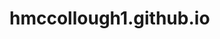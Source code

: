 # hmccollough1.github.io
<!DOCTYPE html>
<!-- This site was created in Webflow. https://webflow.com -->
<!-- Last Published: Tue Aug 06 2024 21:30:11 GMT+0000 (Coordinated Universal Time) -->
<html data-wf-domain="www.thickandthin.co" data-wf-page="63902b8bcedc3f529f28c4f1" data-wf-site="5f5d25b8aad05e7abacb76f5" lang="en">
<head>
    <meta charset="utf-8"/>
    <title>Home - Thick and Thin</title>
    <meta content="We make your ideas sing. And if you need an idea, we’ll write the song too." name="description"/>
    <meta content="Home - Thick and Thin" property="og:title"/>
    <meta content="We make your ideas sing. And if you need an idea, we’ll write the song too." property="og:description"/>
    <meta content="https://cdn.prod.website-files.com/5f5d25b8aad05e7abacb76f5/6390e1785589a7084900bad9_socials.webp" property="og:image"/>
    <meta content="Home - Thick and Thin" property="twitter:title"/>
    <meta content="We make your ideas sing. And if you need an idea, we’ll write the song too." property="twitter:description"/>
    <meta content="https://cdn.prod.website-files.com/5f5d25b8aad05e7abacb76f5/6390e1785589a7084900bad9_socials.webp" property="twitter:image"/>
    <meta property="og:type" content="website"/>
    <meta content="summary_large_image" name="twitter:card"/>
    <meta content="width=device-width, initial-scale=1" name="viewport"/>
    <meta content="Webflow" name="generator"/>
    <link href="https://cdn.prod.website-files.com/5f5d25b8aad05e7abacb76f5/css/thickandthin.webflow.950efcc88.min.css" rel="stylesheet" type="text/css"/>
    <style>
    @media (min-width: 992px) {
        html.w-mod-js: not(.w-mod-ix) [data-w-id="623a4686-4306-fcb2-01af-9af39d8befe4"] {
            -webkit-transform: translate3d(0VW, 0, 0) scale3d(1, 1, 1) rotateX(0) rotateY(0) rotateZ(0) skew(0, 0);
            -moz-transform: translate3d(0VW, 0, 0) scale3d(1, 1, 1) rotateX(0) rotateY(0) rotateZ(0) skew(0, 0);
            -ms-transform: translate3d(0VW, 0, 0) scale3d(1, 1, 1) rotateX(0) rotateY(0) rotateZ(0) skew(0, 0);
            transform: translate3d(0VW, 0, 0) scale3d(1, 1, 1) rotateX(0) rotateY(0) rotateZ(0) skew(0, 0);
        }

        html.w-mod-js: not(.w-mod-ix) [data-w-id="f0c9b027-8a87-7270-b542-e590149e48f5"] {
            -webkit-transform: translate3d(0, 110%, 0) scale3d(1, 1, 1) rotateX(0) rotateY(0) rotateZ(0) skew(0, 5DEG);
            -moz-transform: translate3d(0, 110%, 0) scale3d(1, 1, 1) rotateX(0) rotateY(0) rotateZ(0) skew(0, 5DEG);
            -ms-transform: translate3d(0, 110%, 0) scale3d(1, 1, 1) rotateX(0) rotateY(0) rotateZ(0) skew(0, 5DEG);
            transform: translate3d(0, 110%, 0) scale3d(1, 1, 1) rotateX(0) rotateY(0) rotateZ(0) skew(0, 5DEG);
        }

        html.w-mod-js: not(.w-mod-ix) [data-w-id="606ec4b6-504e-c42e-00a0-5a7873233f85"] {
            opacity: 0;
        }

        html.w-mod-js: not(.w-mod-ix) [data-w-id="d37e3a31-b806-36ef-e89f-bdfb50bf417d"] {
            -webkit-transform: translate3d(0, 110%, 0) scale3d(1, 1, 1) rotateX(0) rotateY(0) rotateZ(0) skew(0, 5DEG);
            -moz-transform: translate3d(0, 110%, 0) scale3d(1, 1, 1) rotateX(0) rotateY(0) rotateZ(0) skew(0, 5DEG);
            -ms-transform: translate3d(0, 110%, 0) scale3d(1, 1, 1) rotateX(0) rotateY(0) rotateZ(0) skew(0, 5DEG);
            transform: translate3d(0, 110%, 0) scale3d(1, 1, 1) rotateX(0) rotateY(0) rotateZ(0) skew(0, 5DEG);
        }
    }
    </style>
    <script src="https://use.typekit.net/ejz2pdy.js" type="text/javascript"></script>
    <script type="text/javascript">
    try {
        Typekit.load();
    } catch (e) {}
    </script>
    <script type="text/javascript">
    !function(o, c) {
        var n = c.documentElement,
            t = " w-mod-";
        n.className += t + "js",
        ("ontouchstart" in o || o.DocumentTouch && c instanceof DocumentTouch) && (n.className += t + "touch")
    }(window, document);
    </script>
    <link href="https://cdn.prod.website-files.com/5f5d25b8aad05e7abacb76f5/639006a4512d1a7989dccd04_favicon.png" rel="shortcut icon" type="image/x-icon"/>
    <link href="https://cdn.prod.website-files.com/5f5d25b8aad05e7abacb76f5/639006aa94fc19bf0ba7dd0a_faviconw.png" rel="apple-touch-icon"/>
    <!-- Google tag (gtag.js) -->
    <script async src="https://www.googletagmanager.com/gtag/js?id=G-0NK3WVXLM1"></script>
    <script>
    window.dataLayer = window.dataLayer || [];
    function gtag() {
        dataLayer.push(arguments);
    }
    gtag('js', new Date());

    gtag('config', 'G-0NK3WVXLM1');
    </script>

    <html lang="en">
    <meta name="theme-color" content="#f8c7c3">
    <meta name="apple-mobile-web-app-status-bar-style" content="black-translucent">
    <meta name="google-site-verification" content="gJzLEnc7CxQk8w8pmuajkIxoSixzaLf-teC_wlaRtVY"/>
    <!-- Global site tag (gtag.js) - Google Analytics -->
    <script async src="https://www.googletagmanager.com/gtag/js?id=G-FW6NSML0P2"></script>
    <script>
    window.dataLayer = window.dataLayer || [];
    function gtag() {
        dataLayer.push(arguments);
    }
    gtag('js', new Date());

    gtag('config', 'G-FW6NSML0P2');
    </script>
</head>
<body class="body">
    <div class="page-transition">
        <div class="transition-in">
            <img src="https://cdn.prod.website-files.com/5f5d25b8aad05e7abacb76f5/638cccf565a7e46c1d7f0ca9_logo-loader.svg" loading="lazy" alt="" class="transition-logo"/>
        </div>
    </div>
    <div class="w-embed">
        <style>
        .body {
            scrollbar-width: none;
        }

        .body::-webkit-scrollbar {
            display: none;
        }

        .pointer-none {
            pointer-events: none;
        }

        .nav-link-internal.w--current {
            pointer-events: none;
        }
        </style>
    </div>
    <div class="w-embed">
        <style>
        /*
        .section > .container {
        pointer-events: none;
        }
        */
        .highlight {
            display: inline;
            background: #ebba51;
            box-shadow: 15px 0 0 #ebba51, -15px 0 0 #ebba51;
            -webkit-box-decoration-break: clone;
            -ms-box-decoration-break: clone;
            -o-box-decoration-break: clone;
            box-decoration-break: clone;
        }
        </style>
    </div>
    <div id="fullpage" class="fp-wrapper home-fix">
        <div data-collapse="medium" data-animation="default" data-duration="400" style="-webkit-transform:translate3d(0, -100PX, 0) scale3d(1, 1, 1) rotateX(0) rotateY(0) rotateZ(0) skew(0, 0);-moz-transform:translate3d(0, -100PX, 0) scale3d(1, 1, 1) rotateX(0) rotateY(0) rotateZ(0) skew(0, 0);-ms-transform:translate3d(0, -100PX, 0) scale3d(1, 1, 1) rotateX(0) rotateY(0) rotateZ(0) skew(0, 0);transform:translate3d(0, -100PX, 0) scale3d(1, 1, 1) rotateX(0) rotateY(0) rotateZ(0) skew(0, 0)" data-easing="ease" data-easing2="ease" role="banner" class="nav w-nav">
            <div class="container flex-horizontal">
                <a href="/" aria-current="page" class="brand-logo w-nav-brand w--current">
                    <div>
                        THICK 
                        <span class="brand-logo-and">and</span>
                         THIN
                    </div>
                </a>
                <div class="flex-fix show-mvp"></div>
                <nav role="navigation" class="nav-menu home-fix w-nav-menu">
                    <div class="flex-fix hide-mvp"></div>
                    <a href="#" class="nav-link roster w-nav-link">Roster</a>
                    <a href="/case-studies" class="nav-link hide-mvp w-nav-link">Case Studies</a>
                    <a href="/contact" class="nav-link hide-mvp w-nav-link">Contact</a>
                    <div class="nav-internal-container home-fix">
                        <div data-hover="false" data-delay="0" class="nav-link-internal w-dropdown" data-ix="dropdown-list">
                            <div class="dropdown w-dropdown-toggle">
                                <div class="nav-link-sienna">Roster</div>
                            </div>
                            <nav class="dropdown-list w-dropdown-list" data-ix="dropdown-ia">
                                <div class="wrapper w-dyn-list">
                                    <div role="list" class="flex-vertical flex-left w-dyn-items">
                                        <div role="listitem" class="list-in-item w-dyn-item">
                                            <a href="/client/chapeau-studios" class="link-in-container w-inline-block">
                                                <h6 class="link-in pink-text">Chapeau Studios</h6>
                                            </a>
                                            <link rel="prefetch" href="/client/chapeau-studios"/>
                                        </div>
                                        <div role="listitem" class="list-in-item w-dyn-item">
                                            <a href="/client/dreambear" class="link-in-container w-inline-block">
                                                <h6 class="link-in pink-text">dreambear</h6>
                                            </a>
                                            <link rel="prefetch" href="/client/dreambear"/>
                                        </div>
                                        <div role="listitem" class="list-in-item w-dyn-item">
                                            <a href="/client/edit-one" class="link-in-container w-inline-block">
                                                <h6 class="link-in pink-text">E1 Studios</h6>
                                            </a>
                                            <link rel="prefetch" href="/client/edit-one"/>
                                        </div>
                                        <div role="listitem" class="list-in-item w-dyn-item">
                                            <a href="/client/logan-industry" class="link-in-container w-inline-block">
                                                <h6 class="link-in pink-text">Logan Industry</h6>
                                            </a>
                                            <link rel="prefetch" href="/client/logan-industry"/>
                                        </div>
                                        <div role="listitem" class="list-in-item w-dyn-item">
                                            <a href="/client/mas" class="link-in-container w-inline-block">
                                                <h6 class="link-in pink-text">MAS</h6>
                                            </a>
                                            <link rel="prefetch" href="/client/mas"/>
                                        </div>
                                        <div role="listitem" class="list-in-item w-dyn-item">
                                            <a href="/client/convicts" class="link-in-container w-inline-block">
                                                <h6 class="link-in pink-text">Convicts</h6>
                                            </a>
                                            <link rel="prefetch" href="/client/convicts"/>
                                        </div>
                                        <div role="listitem" class="list-in-item w-dyn-item">
                                            <a href="/client/quriosity" class="link-in-container w-inline-block">
                                                <h6 class="link-in pink-text">Quriosity</h6>
                                            </a>
                                            <link rel="prefetch" href="/client/quriosity"/>
                                        </div>
                                        <div role="listitem" class="list-in-item w-dyn-item">
                                            <a href="/client/unicorns-unicorns" class="link-in-container w-inline-block">
                                                <h6 class="link-in pink-text">Unicorns &amp; Unicorns</h6>
                                            </a>
                                            <link rel="prefetch" href="/client/unicorns-unicorns"/>
                                        </div>
                                        <div role="listitem" class="list-in-item w-dyn-item">
                                            <a href="/client/uppercut" class="link-in-container w-inline-block">
                                                <h6 class="link-in pink-text">Uppercut</h6>
                                            </a>
                                            <link rel="prefetch" href="/client/uppercut"/>
                                        </div>
                                        <div role="listitem" class="list-in-item w-dyn-item">
                                            <a href="/client/windy-films" class="link-in-container w-inline-block">
                                                <h6 class="link-in pink-text">Windy Films</h6>
                                            </a>
                                            <link rel="prefetch" href="/client/windy-films"/>
                                        </div>
                                    </div>
                                </div>
                            </nav>
                        </div>
                        <a href="/case-studies" class="nav-link-internal page-out sienna-text w-nav-link">Case Studies</a>
                        <a href="/contact" class="nav-link-internal page-out sienna-text w-nav-link">Contact</a>
                    </div>
                </nav>
                <div class="menu-button w-nav-button">
                    <div class="menu-container">
                        <div></div>
                    </div>
                    <div class="menu-container close">
                        <div>
                            <strong></strong>
                        </div>
                    </div>
                </div>
            </div>
        </div>
        <div data-w-id="623a4686-4306-fcb2-01af-9af39d8befe4" style="-webkit-transform:translate3d(0VW, 0, 0) scale3d(1, 1, 1) rotateX(0) rotateY(0) rotateZ(0) skew(0, 0);-moz-transform:translate3d(0VW, 0, 0) scale3d(1, 1, 1) rotateX(0) rotateY(0) rotateZ(0) skew(0, 0);-ms-transform:translate3d(0VW, 0, 0) scale3d(1, 1, 1) rotateX(0) rotateY(0) rotateZ(0) skew(0, 0);transform:translate3d(0VW, 0, 0) scale3d(1, 1, 1) rotateX(0) rotateY(0) rotateZ(0) skew(0, 0)" class="roster-menu">
            <div class="header-in-container">
                <div data-w-id="d37e3a31-b806-36ef-e89f-bdfb50bf417d" style="-webkit-transform:translate3d(0, 110%, 0) scale3d(1, 1, 1) rotateX(0) rotateY(0) rotateZ(0) skew(0, 5DEG);-moz-transform:translate3d(0, 110%, 0) scale3d(1, 1, 1) rotateX(0) rotateY(0) rotateZ(0) skew(0, 5DEG);-ms-transform:translate3d(0, 110%, 0) scale3d(1, 1, 1) rotateX(0) rotateY(0) rotateZ(0) skew(0, 5DEG);transform:translate3d(0, 110%, 0) scale3d(1, 1, 1) rotateX(0) rotateY(0) rotateZ(0) skew(0, 5DEG)" class="roster-headline">Clients</div>
            </div>
            <div class="wrapper w-dyn-list">
                <div role="list" class="flex-vertical flex-left w-dyn-items">
                    <div role="listitem" class="w-dyn-item">
                        <a href="/client/chapeau-studios" class="link-in-container w-inline-block">
                            <h6 data-w-id="f0c9b027-8a87-7270-b542-e590149e48f5" style="-webkit-transform:translate3d(0, 110%, 0) scale3d(1, 1, 1) rotateX(0) rotateY(0) rotateZ(0) skew(0, 5DEG);-moz-transform:translate3d(0, 110%, 0) scale3d(1, 1, 1) rotateX(0) rotateY(0) rotateZ(0) skew(0, 5DEG);-ms-transform:translate3d(0, 110%, 0) scale3d(1, 1, 1) rotateX(0) rotateY(0) rotateZ(0) skew(0, 5DEG);transform:translate3d(0, 110%, 0) scale3d(1, 1, 1) rotateX(0) rotateY(0) rotateZ(0) skew(0, 5DEG)" class="pink-text link-in">Chapeau Studios</h6>
                        </a>
                    </div>
                    <div role="listitem" class="w-dyn-item">
                        <a href="/client/dreambear" class="link-in-container w-inline-block">
                            <h6 data-w-id="f0c9b027-8a87-7270-b542-e590149e48f5" style="-webkit-transform:translate3d(0, 110%, 0) scale3d(1, 1, 1) rotateX(0) rotateY(0) rotateZ(0) skew(0, 5DEG);-moz-transform:translate3d(0, 110%, 0) scale3d(1, 1, 1) rotateX(0) rotateY(0) rotateZ(0) skew(0, 5DEG);-ms-transform:translate3d(0, 110%, 0) scale3d(1, 1, 1) rotateX(0) rotateY(0) rotateZ(0) skew(0, 5DEG);transform:translate3d(0, 110%, 0) scale3d(1, 1, 1) rotateX(0) rotateY(0) rotateZ(0) skew(0, 5DEG)" class="pink-text link-in">dreambear</h6>
                        </a>
                    </div>
                    <div role="listitem" class="w-dyn-item">
                        <a href="/client/edit-one" class="link-in-container w-inline-block">
                            <h6 data-w-id="f0c9b027-8a87-7270-b542-e590149e48f5" style="-webkit-transform:translate3d(0, 110%, 0) scale3d(1, 1, 1) rotateX(0) rotateY(0) rotateZ(0) skew(0, 5DEG);-moz-transform:translate3d(0, 110%, 0) scale3d(1, 1, 1) rotateX(0) rotateY(0) rotateZ(0) skew(0, 5DEG);-ms-transform:translate3d(0, 110%, 0) scale3d(1, 1, 1) rotateX(0) rotateY(0) rotateZ(0) skew(0, 5DEG);transform:translate3d(0, 110%, 0) scale3d(1, 1, 1) rotateX(0) rotateY(0) rotateZ(0) skew(0, 5DEG)" class="pink-text link-in">E1 Studios</h6>
                        </a>
                    </div>
                    <div role="listitem" class="w-dyn-item">
                        <a href="/client/logan-industry" class="link-in-container w-inline-block">
                            <h6 data-w-id="f0c9b027-8a87-7270-b542-e590149e48f5" style="-webkit-transform:translate3d(0, 110%, 0) scale3d(1, 1, 1) rotateX(0) rotateY(0) rotateZ(0) skew(0, 5DEG);-moz-transform:translate3d(0, 110%, 0) scale3d(1, 1, 1) rotateX(0) rotateY(0) rotateZ(0) skew(0, 5DEG);-ms-transform:translate3d(0, 110%, 0) scale3d(1, 1, 1) rotateX(0) rotateY(0) rotateZ(0) skew(0, 5DEG);transform:translate3d(0, 110%, 0) scale3d(1, 1, 1) rotateX(0) rotateY(0) rotateZ(0) skew(0, 5DEG)" class="pink-text link-in">Logan Industry</h6>
                        </a>
                    </div>
                    <div role="listitem" class="w-dyn-item">
                        <a href="/client/mas" class="link-in-container w-inline-block">
                            <h6 data-w-id="f0c9b027-8a87-7270-b542-e590149e48f5" style="-webkit-transform:translate3d(0, 110%, 0) scale3d(1, 1, 1) rotateX(0) rotateY(0) rotateZ(0) skew(0, 5DEG);-moz-transform:translate3d(0, 110%, 0) scale3d(1, 1, 1) rotateX(0) rotateY(0) rotateZ(0) skew(0, 5DEG);-ms-transform:translate3d(0, 110%, 0) scale3d(1, 1, 1) rotateX(0) rotateY(0) rotateZ(0) skew(0, 5DEG);transform:translate3d(0, 110%, 0) scale3d(1, 1, 1) rotateX(0) rotateY(0) rotateZ(0) skew(0, 5DEG)" class="pink-text link-in">MAS</h6>
                        </a>
                    </div>
                    <div role="listitem" class="w-dyn-item">
                        <a href="/client/convicts" class="link-in-container w-inline-block">
                            <h6 data-w-id="f0c9b027-8a87-7270-b542-e590149e48f5" style="-webkit-transform:translate3d(0, 110%, 0) scale3d(1, 1, 1) rotateX(0) rotateY(0) rotateZ(0) skew(0, 5DEG);-moz-transform:translate3d(0, 110%, 0) scale3d(1, 1, 1) rotateX(0) rotateY(0) rotateZ(0) skew(0, 5DEG);-ms-transform:translate3d(0, 110%, 0) scale3d(1, 1, 1) rotateX(0) rotateY(0) rotateZ(0) skew(0, 5DEG);transform:translate3d(0, 110%, 0) scale3d(1, 1, 1) rotateX(0) rotateY(0) rotateZ(0) skew(0, 5DEG)" class="pink-text link-in">Convicts</h6>
                        </a>
                    </div>
                    <div role="listitem" class="w-dyn-item">
                        <a href="/client/quriosity" class="link-in-container w-inline-block">
                            <h6 data-w-id="f0c9b027-8a87-7270-b542-e590149e48f5" style="-webkit-transform:translate3d(0, 110%, 0) scale3d(1, 1, 1) rotateX(0) rotateY(0) rotateZ(0) skew(0, 5DEG);-moz-transform:translate3d(0, 110%, 0) scale3d(1, 1, 1) rotateX(0) rotateY(0) rotateZ(0) skew(0, 5DEG);-ms-transform:translate3d(0, 110%, 0) scale3d(1, 1, 1) rotateX(0) rotateY(0) rotateZ(0) skew(0, 5DEG);transform:translate3d(0, 110%, 0) scale3d(1, 1, 1) rotateX(0) rotateY(0) rotateZ(0) skew(0, 5DEG)" class="pink-text link-in">Quriosity</h6>
                        </a>
                    </div>
                    <div role="listitem" class="w-dyn-item">
                        <a href="/client/unicorns-unicorns" class="link-in-container w-inline-block">
                            <h6 data-w-id="f0c9b027-8a87-7270-b542-e590149e48f5" style="-webkit-transform:translate3d(0, 110%, 0) scale3d(1, 1, 1) rotateX(0) rotateY(0) rotateZ(0) skew(0, 5DEG);-moz-transform:translate3d(0, 110%, 0) scale3d(1, 1, 1) rotateX(0) rotateY(0) rotateZ(0) skew(0, 5DEG);-ms-transform:translate3d(0, 110%, 0) scale3d(1, 1, 1) rotateX(0) rotateY(0) rotateZ(0) skew(0, 5DEG);transform:translate3d(0, 110%, 0) scale3d(1, 1, 1) rotateX(0) rotateY(0) rotateZ(0) skew(0, 5DEG)" class="pink-text link-in">Unicorns &amp; Unicorns</h6>
                        </a>
                    </div>
                    <div role="listitem" class="w-dyn-item">
                        <a href="/client/uppercut" class="link-in-container w-inline-block">
                            <h6 data-w-id="f0c9b027-8a87-7270-b542-e590149e48f5" style="-webkit-transform:translate3d(0, 110%, 0) scale3d(1, 1, 1) rotateX(0) rotateY(0) rotateZ(0) skew(0, 5DEG);-moz-transform:translate3d(0, 110%, 0) scale3d(1, 1, 1) rotateX(0) rotateY(0) rotateZ(0) skew(0, 5DEG);-ms-transform:translate3d(0, 110%, 0) scale3d(1, 1, 1) rotateX(0) rotateY(0) rotateZ(0) skew(0, 5DEG);transform:translate3d(0, 110%, 0) scale3d(1, 1, 1) rotateX(0) rotateY(0) rotateZ(0) skew(0, 5DEG)" class="pink-text link-in">Uppercut</h6>
                        </a>
                    </div>
                    <div role="listitem" class="w-dyn-item">
                        <a href="/client/windy-films" class="link-in-container w-inline-block">
                            <h6 data-w-id="f0c9b027-8a87-7270-b542-e590149e48f5" style="-webkit-transform:translate3d(0, 110%, 0) scale3d(1, 1, 1) rotateX(0) rotateY(0) rotateZ(0) skew(0, 5DEG);-moz-transform:translate3d(0, 110%, 0) scale3d(1, 1, 1) rotateX(0) rotateY(0) rotateZ(0) skew(0, 5DEG);-ms-transform:translate3d(0, 110%, 0) scale3d(1, 1, 1) rotateX(0) rotateY(0) rotateZ(0) skew(0, 5DEG);transform:translate3d(0, 110%, 0) scale3d(1, 1, 1) rotateX(0) rotateY(0) rotateZ(0) skew(0, 5DEG)" class="pink-text link-in">Windy Films</h6>
                        </a>
                    </div>
                </div>
            </div>
            <div data-w-id="606ec4b6-504e-c42e-00a0-5a7873233f85" style="opacity:0" class="clients-close">
                <img src="https://cdn.prod.website-files.com/5f5d25b8aad05e7abacb76f5/5f752c25338593756685d120_close.svg" loading="lazy" width="30" alt="A close icon"/>
            </div>
        </div>
        <div class="section background-sienna home-fix">
            <div class="container">
                <div id="firstin" style="-webkit-transform:translate3d(0, 100VH, 0) scale3d(1, 1, 1) rotateX(0) rotateY(0) rotateZ(0) skew(0, 0);-moz-transform:translate3d(0, 100VH, 0) scale3d(1, 1, 1) rotateX(0) rotateY(0) rotateZ(0) skew(0, 0);-ms-transform:translate3d(0, 100VH, 0) scale3d(1, 1, 1) rotateX(0) rotateY(0) rotateZ(0) skew(0, 0);transform:translate3d(0, 100VH, 0) scale3d(1, 1, 1) rotateX(0) rotateY(0) rotateZ(0) skew(0, 0)" class="first-in">
                    <h1 class="header-primary uppercase pink-text">Let&#x27;s make something special and have A little fun along the way</h1>
                </div>
            </div>
            <a href="#ok-fine" style="-webkit-transform:translate3d(-180PX, 0, 0) scale3d(1, 1, 1) rotateX(0) rotateY(0) rotateZ(0) skew(0, 0);-moz-transform:translate3d(-180PX, 0, 0) scale3d(1, 1, 1) rotateX(0) rotateY(0) rotateZ(0) skew(0, 0);-ms-transform:translate3d(-180PX, 0, 0) scale3d(1, 1, 1) rotateX(0) rotateY(0) rotateZ(0) skew(0, 0);transform:translate3d(-180PX, 0, 0) scale3d(1, 1, 1) rotateX(0) rotateY(0) rotateZ(0) skew(0, 0)" class="star-container w-inline-block">
                <img src="https://cdn.prod.website-files.com/5f5d25b8aad05e7abacb76f5/638bb57077d1c748cc9cf2dc_Star%20New.svg" loading="eager" id="section-1" style="-webkit-transform:translate3d(0, 0, 0) scale3d(1, 1, 1) rotateX(0) rotateY(0) rotateZ(0DEG) skew(0, 0);-moz-transform:translate3d(0, 0, 0) scale3d(1, 1, 1) rotateX(0) rotateY(0) rotateZ(0DEG) skew(0, 0);-ms-transform:translate3d(0, 0, 0) scale3d(1, 1, 1) rotateX(0) rotateY(0) rotateZ(0DEG) skew(0, 0);transform:translate3d(0, 0, 0) scale3d(1, 1, 1) rotateX(0) rotateY(0) rotateZ(0DEG) skew(0, 0)" alt="" class="star"/>
                <div class="z-10">Ok, fine!!!!!</div>
                <div class="spacer-10"></div>
                <div class="arrow-container short">
                    <div class="arrow-line right"></div>
                    <div class="arrow-line left"></div>
                    <div class="arrow-line"></div>
                </div>
            </a>
        </div>
        <div id="ok-fine" class="section background-white home-fix">
            <div class="spacer-nav"></div>
            <div class="container">
                <div class="scroll-in-alt">
                    <div class="scroll-content flex-horizontal">
                        <div class="header-quaternary">
                            <span class="highlight peru-text">Like most great friends, we&#x27;ve seen each other through all of life&#x27;s highs and lows.</span>
                        </div>
                    </div>
                </div>
            </div>
            <div class="video pointer-none w-embed w-iframe">
                <iframe src="https://player.vimeo.com/video/778290241?background=1&autoplay=1&loop=1&muted=1" title="Bobby dancing, crown on." width="500%" height="100%" frameborder="0" allow="autoplay" loading="auto" allowfullscreen></iframe>
            </div>
        </div>
        <div class="section home-fix">
            <div class="row">
                <div class="col background-blue">
                    <div class="container _100-width less-padding">
                        <div class="spacer-nav"></div>
                        <div class="scroll-in">
                            <div class="scroll-content">
                                <div class="header-tertiary uppercase gold-text">
                                    Family thanksgivings
                                    <br/>
                                    <span class="italic-font white-text">and</span>
                                     family funerals
                                </div>
                            </div>
                        </div>
                    </div>
                </div>
                <div class="col background-pink">
                    <div class="container _100-width less-padding">
                        <div class="spacer-nav"></div>
                        <div class="scroll-in-alt">
                            <div class="scroll-content">
                                <div class="header-tertiary uppercase sienna-text">
                                    Internships
                                    <span class="italic-font slate-text"> and</span>
                                     Entrepreneurships
                                </div>
                            </div>
                        </div>
                    </div>
                </div>
            </div>
        </div>
        <div class="section home-fix">
            <div class="row background-pink">
                <div class="col background-gold">
                    <div data-w-id="87b7fe7c-e4ba-bec8-2aca-8215b0cdc1ca" style="-webkit-transform:translate3d(100%, 0, 0) scale3d(1, 1, 1) rotateX(0) rotateY(0) rotateZ(0) skew(0, 0);-moz-transform:translate3d(100%, 0, 0) scale3d(1, 1, 1) rotateX(0) rotateY(0) rotateZ(0) skew(0, 0);-ms-transform:translate3d(100%, 0, 0) scale3d(1, 1, 1) rotateX(0) rotateY(0) rotateZ(0) skew(0, 0);transform:translate3d(100%, 0, 0) scale3d(1, 1, 1) rotateX(0) rotateY(0) rotateZ(0) skew(0, 0)" class="container _100-width">
                        <div class="spacer-nav"></div>
                        <div class="header-primary uppercase slate-text">
                            breakups
                            <br/>
                            <span class="italic-font peru-text">and</span>
                            <br/>
                            beyoncé
                            <br/>
                            concerts
                        </div>
                    </div>
                </div>
                <div class="col">
                    <img src="https://cdn.prod.website-files.com/5f5d25b8aad05e7abacb76f5/638ccc779d4abbfb800ded84_beyonce-perfom.gif" loading="lazy" style="filter:saturate(0%);-webkit-transform:translate3d(-100%, 0, 0) scale3d(1, 1, 1) rotateX(0) rotateY(0) rotateZ(0) skew(0, 0);-moz-transform:translate3d(-100%, 0, 0) scale3d(1, 1, 1) rotateX(0) rotateY(0) rotateZ(0) skew(0, 0);-ms-transform:translate3d(-100%, 0, 0) scale3d(1, 1, 1) rotateX(0) rotateY(0) rotateZ(0) skew(0, 0);transform:translate3d(-100%, 0, 0) scale3d(1, 1, 1) rotateX(0) rotateY(0) rotateZ(0) skew(0, 0)" data-w-id="f0bfc723-3316-a1eb-a64d-65ed81c2610d" alt="" class="image-cover"/>
                </div>
            </div>
        </div>
        <div class="section background-green home-fix">
            <div class="spacer-nav"></div>
            <div class="container _100-width">
                <div class="scroll-in-alt no-padding">
                    <div class="scroll-content">
                        <div class="header-quinary uppercase pink-text">
                            so we believe in the importance of who is at your side when 
                            <br/>
                        </div>
                    </div>
                </div>
                <div class="scroll-in no-padding">
                    <div class="scroll-content">
                        <div class="header-primary uppercase light-blue-text">the stakes are highest</div>
                    </div>
                </div>
            </div>
        </div>
        <div class="section home-fix">
            <div class="row">
                <div class="col background-slate">
                    <div class="container _100-width less-padding">
                        <div class="spacer-nav"></div>
                        <div class="scroll-in">
                            <div class="scroll-content">
                                <div class="header-quaternary uppercase gold-text">
                                    there is no greater partner for an agency than one that will 
                                    <span class="pink-text">always deliver</span>
                                    , no matter how winding the road turns out to be
                                </div>
                            </div>
                        </div>
                    </div>
                </div>
                <div class="col background-sienna">
                    <div class="container _100-width less-padding">
                        <div class="spacer-nav"></div>
                        <div class="scroll-in-alt">
                            <div class="scroll-content">
                                <div class="header-quaternary uppercase white-text">
                                    There is no stronger 
                                    <span class="pink-text">cachet</span>
                                     for a brand than a great idea, flawlessly executed
                                </div>
                            </div>
                        </div>
                    </div>
                </div>
            </div>
        </div>
        <div class="section home-fix z-110">
            <div class="row background-white">
                <div class="col background-blue">
                    <div data-w-id="177ac9fb-cef8-5459-cd32-ac0e6579ee8d" style="-webkit-transform:translate3d(-100%, 0, 0) scale3d(1, 1, 1) rotateX(0) rotateY(0) rotateZ(0) skew(0, 0);-moz-transform:translate3d(-100%, 0, 0) scale3d(1, 1, 1) rotateX(0) rotateY(0) rotateZ(0) skew(0, 0);-ms-transform:translate3d(-100%, 0, 0) scale3d(1, 1, 1) rotateX(0) rotateY(0) rotateZ(0) skew(0, 0);transform:translate3d(-100%, 0, 0) scale3d(1, 1, 1) rotateX(0) rotateY(0) rotateZ(0) skew(0, 0)" class="container _100-width">
                        <div class="spacer-nav show-svp"></div>
                        <div class="header-tertiary uppercase light-blue-text">So that is what unites every team of artists we are lucky enough to represent</div>
                    </div>
                </div>
                <div class="col">
                    <img class="image-cover" src="https://cdn.prod.website-files.com/5f5d25b8aad05e7abacb76f5/6391561e4f4fe8ef7b9eb834_img-new-min.webp" alt="" style="filter:saturate(0%);-webkit-transform:translate3d(-100%, 0, 0) scale3d(1, 1, 1) rotateX(0) rotateY(0) rotateZ(0) skew(0, 0);-moz-transform:translate3d(-100%, 0, 0) scale3d(1, 1, 1) rotateX(0) rotateY(0) rotateZ(0) skew(0, 0);-ms-transform:translate3d(-100%, 0, 0) scale3d(1, 1, 1) rotateX(0) rotateY(0) rotateZ(0) skew(0, 0);transform:translate3d(-100%, 0, 0) scale3d(1, 1, 1) rotateX(0) rotateY(0) rotateZ(0) skew(0, 0)" sizes="(max-width: 767px) 100vw, 50vw" data-w-id="1e846abd-5fb3-6a8e-c48f-55dcb3d40db4" loading="lazy" srcset="https://cdn.prod.website-files.com/5f5d25b8aad05e7abacb76f5/6391561e4f4fe8ef7b9eb834_img-new-min-p-500.png 500w, https://cdn.prod.website-files.com/5f5d25b8aad05e7abacb76f5/6391561e4f4fe8ef7b9eb834_img-new-min.webp 3074w"/>
                </div>
            </div>
        </div>
        <div class="section background-pink home-fix">
            <div class="spacer-nav"></div>
            <div class="container _100-width">
                <div data-w-id="b66d7983-2843-65cc-f764-05c21cc64512" style="opacity:0;-webkit-transform:translate3d(0, 60PX, 0) scale3d(1, 1, 1) rotateX(0) rotateY(0) rotateZ(0) skew(0, 0);-moz-transform:translate3d(0, 60PX, 0) scale3d(1, 1, 1) rotateX(0) rotateY(0) rotateZ(0) skew(0, 0);-ms-transform:translate3d(0, 60PX, 0) scale3d(1, 1, 1) rotateX(0) rotateY(0) rotateZ(0) skew(0, 0);transform:translate3d(0, 60PX, 0) scale3d(1, 1, 1) rotateX(0) rotateY(0) rotateZ(0) skew(0, 0)" class="header-secondary uppercase sienna-text">
                    Creativity that inspires
                    <br/>
                    <span class="italic-font slate-text margin-fix">and</span>
                    <br/>
                    production you can count on
                    <span class="uppercase bold sienna-text"></span>
                </div>
            </div>
        </div>
        <div class="section background-gold home-fix">
            <div class="spacer-nav"></div>
            <div class="container _100-width">
                <div data-w-id="faac914d-cbc2-471b-b24c-09d2dade9138" style="opacity:0" class="header-secondary uppercase sienna-text">
                    And when the long day is done
                    <br/>
                </div>
                <div data-w-id="f0cc8eb2-2e00-d1ee-a8e8-2fb8492add0f" style="opacity:0" class="header-secondary uppercase">
                    <span class="header-quinary">you&#x27;ll all still be happy to grab a drink and do it all over again</span>
                </div>
            </div>
        </div>
        <div class="section home-fix">
            <div class="row">
                <div class="col background-pink">
                    <div class="container _100-width">
                        <div class="spacer-nav"></div>
                        <div class="scroll-in">
                            <div class="scroll-content">
                                <div class="spacer-nav show-svp"></div>
                                <div class="header-quaternary uppercase">From pre-production to post production and everything in between, we&#x27;Re IN THIS TOGETHER...</div>
                            </div>
                        </div>
                    </div>
                </div>
                <div class="col flex-vertical background-peru">
                    <div class="container _100-width">
                        <div class="spacer-nav"></div>
                        <div class="scroll-in-alt">
                            <div class="scroll-content flex-horizontal">
                                <div class="header-quaternary uppercase left-align pink-text">
                                    ...Through
                                    <br/>
                                    <span class="header-logo gold-text">
                                        Thick
                                        <br/>
                                    </span>
                                    <span class="italic-font header-logo-fix white-text">and</span>
                                    <span class="header-logo gold-text"> Thin</span>
                                </div>
                            </div>
                        </div>
                    </div>
                    <div class="header-quinary uppercase pink-text mobile-fix">oh wow you get it now</div>
                </div>
            </div>
        </div>
        <div class="section background-slate home-fix">
            <div class="spacer-nav"></div>
            <div class="container _100-width">
                <div data-w-id="134e174c-7662-8d53-76da-37aac14166d3" style="opacity:0" class="header-secondary uppercase white-text">so, how can we help you?</div>
            </div>
        </div>
        <div class="section final background-white home-fix">
            <div class="row">
                <a href="#" class="col-link background-pink roster-in w-inline-block">
                    <div class="container _100-width">
                        <div class="slate-text uppercase bold"> Meet the talent</div>
                    </div>
                </a>
                <a data-w-id="00974c4d-a2f0-3d37-a019-748717cb6bc0" href="/case-studies" class="col-link background-sienna w-inline-block">
                    <div class="container _100-width">
                        <div class="slate-text uppercase bold">Explore the case studies</div>
                    </div>
                </a>
                <link rel="prefetch" href="/case-studies"/>
                <a data-w-id="983975f1-72bb-1a54-a709-049773441ce8" href="/contact" class="col-link background-pink w-inline-block">
                    <div class="container _100-width">
                        <div class="slate-text uppercase bold">
                            Get in
                            <br/>
                            touch
                        </div>
                    </div>
                </a>
                <link rel="prerender" href="/contact"/>
            </div>
        </div>
    </div>
    <script src="https://d3e54v103j8qbb.cloudfront.net/js/jquery-3.5.1.min.dc5e7f18c8.js?site=5f5d25b8aad05e7abacb76f5" type="text/javascript" integrity="sha256-9/aliU8dGd2tb6OSsuzixeV4y/faTqgFtohetphbbj0=" crossorigin="anonymous"></script>
    <script src="https://cdn.prod.website-files.com/5f5d25b8aad05e7abacb76f5/js/webflow.cd2dfdc57.js" type="text/javascript"></script>
    <script src="https://code.jquery.com/jquery-3.5.1.js" integrity="sha256-QWo7LDvxbWT2tbbQ97B53yJnYU3WhH/C8ycbRAkjPDc=" crossorigin="anonymous"></script>
    <script>
    $(function() {
        $("a").click(function(evt) {
            const targetLink = $(this).attr("href");

            if (
            $(this).hasClass("w-tab-link") ||
            targetLink == "#" ||
            targetLink.indexOf("/") == -1 ||
            targetLink.indexOf("http") != -1 ||
            trimAnchorLink(targetLink) === window.location.pathname
            )
                return;

            evt.preventDefault();

            var opensInNewTab = $(this).attr("target");
            var itsMail = targetLink.includes("mailto:");
            setTimeout(function() {
                if (opensInNewTab || itsMail) {
                    window.open(targetLink, "_blank");
                    return;
                } else {
                    window.location.href = targetLink;
                }
            }, 3650);
        });
    });
    </script>
    <script>
    var perfEntries = performance.getEntriesByType("navigation");

    if (perfEntries[0].type === "back_forward") {
        location.reload(true);
    }
    </script>
    <script src="https://cdnjs.cloudflare.com/ajax/libs/scrollify/1.0.19/jquery.scrollify.min.js" integrity="sha512-0+SppYGxjfZ+5clBrJbcVIC/984AGub2ahawvvjG+DoaJEWnO7ReppZdthk7HmF/jaiI8gVtpfNM5HgXp16Mgw==" crossorigin="anonymous"></script>
    <script>
    $(function() {
        $.scrollify({
            section: ".section",
            easing: "easeOutExpo",
            scrollSpeed: 1000,
            offset: 0,
            scrollbars: false,
            setHeights: false,
            overflowScroll: false,
            updateHash: false,
            touchScroll: true,
            before: function() {},
            after: function() {},
            afterResize: function() {},
            afterRender: function() {}
        });
    });
    </script>
    <!--
    <script>
    function resetHeight(){
        // reset the body height to that of the inner browser
        document.body.style.height = window.innerHeight + "px";
    }
    // reset the height whenever the window's resized
    window.addEventListener("resize", resetHeight);
    // called to initially set the height.
    resetHeight();
    </script> -->
</body>
</html>
